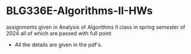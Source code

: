 # BLG336E-Algorithms-II-HWs
assignments given in Analysis of Algorithms II class in spring semester of 2024 all of which are passed with full point

- All the details are given in the pdf's.
